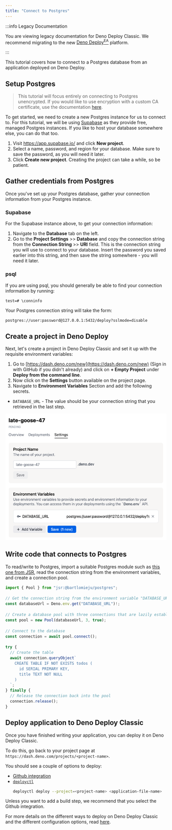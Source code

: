```yaml
---
title: "Connect to Postgres"
---
```


:::info Legacy Documentation

You are viewing legacy documentation for Deno Deploy Classic. We recommend
migrating to the new
<a href="/deploy/early-access/">Deno Deploy<sup>EA</sup></a> platform.

:::

This tutorial covers how to connect to a Postgres database from an application
deployed on Deno Deploy.

## Setup Postgres

> This tutorial will focus entirely on connecting to Postgres unencrypted. If
> you would like to use encryption with a custom CA certificate, use the
> documentation [here](https://deno-postgres.com/#/?id=ssltls-connection).

To get started, we need to create a new Postgres instance for us to connect to.
For this tutorial, we will be using [Supabase](https://supabase.com) as they
provide free, managed Postgres instances. If you like to host your database
somewhere else, you can do that too.

1. Visit https://app.supabase.io/ and click **New project**.
2. Select a name, password, and region for your database. Make sure to save the
   password, as you will need it later.
3. Click **Create new project**. Creating the project can take a while, so be
   patient.

## Gather credentials from Postgres

Once you've set up your Postgres database, gather your connection information
from your Postgres instance.

### Supabase

For the Supabase instance above, to get your connection information:

1. Navigate to the **Database** tab on the left.
2. Go to the **Project Settings** >> **Database** and copy the connection string
   from the **Connection String** >> **URI** field. This is the connection
   string you will use to connect to your database. Insert the password you
   saved earlier into this string, and then save the string somewhere - you will
   need it later.

### psql

If you are using psql, you should generally be able to find your connection
information by running:

```psql
test=# \conninfo
```

Your Postgres connection string will take the form:

```sh
postgres://user:password@127.0.0.1:5432/deploy?sslmode=disable
```

## Create a project in Deno Deploy

Next, let's create a project in Deno Deploy Classic and set it up with the
requisite environment variables:

1. Go to [https://dash.deno.com/new](https://dash.deno.com/new) (Sign in with
   GitHub if you didn't already) and click on **+ Empty Project** under **Deploy
   from the command line**.
2. Now click on the **Settings** button available on the project page.
3. Navigate to **Environment Variables** Section and add the following secrets.

- `DATABASE_URL` - The value should be your connection string that you retrieved
  in the last step.

![postgres_env_variable](../docs-images/postgres_env_variable.png)

## Write code that connects to Postgres

To read/write to Postgres, import a suitable Postgres module such as
[this one from JSR](https://jsr.io/@bartlomieju/postgres), read the connection
string from the environment variables, and create a connection pool.

```ts
import { Pool } from "jsr:@bartlomieju/postgres";

// Get the connection string from the environment variable "DATABASE_URL"
const databaseUrl = Deno.env.get("DATABASE_URL")!;

// Create a database pool with three connections that are lazily established
const pool = new Pool(databaseUrl, 3, true);

// Connect to the database
const connection = await pool.connect();

try {
  // Create the table
  await connection.queryObject`
    CREATE TABLE IF NOT EXISTS todos (
      id SERIAL PRIMARY KEY,
      title TEXT NOT NULL
    )
  `;
} finally {
  // Release the connection back into the pool
  connection.release();
}
```

## Deploy application to Deno Deploy Classic

Once you have finished writing your application, you can deploy it on Deno
Deploy Classic.

To do this, go back to your project page at
`https://dash.deno.com/projects/<project-name>`.

You should see a couple of options to deploy:

- [Github integration](ci_github)
- [`deployctl`](./deployctl.md)
  ```sh
  deployctl deploy --project=<project-name> <application-file-name>
  ```

Unless you want to add a build step, we recommend that you select the Github
integration.

For more details on the different ways to deploy on Deno Deploy Classic and the
different configuration options, read [here](how-to-deploy).
